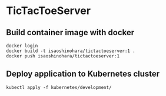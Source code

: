 # TicTacToeServer

## Build container image with docker
```
docker login
docker build -t isaoshinohara/tictactoeserver:1 .
docker push isaoshinohara/tictactoeserver:1
```

## Deploy application to Kubernetes cluster
```
kubectl apply -f kubernetes/development/
```
